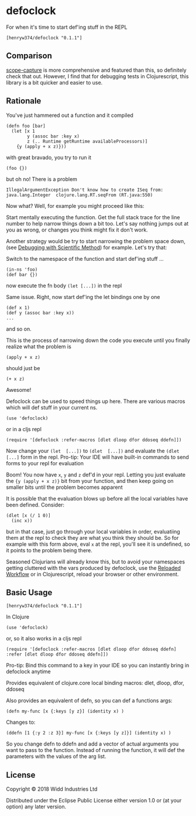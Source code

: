 # defoclock

For when it's time to start def'ing stuff in the REPL

```
[henryw374/defoclock "0.1.1"]
```

## Comparison

[scope-capture](https://github.com/vvvvalvalval/scope-capture) is more comprehensive and featured than this, so 
definitely check that out. However, I find that for debugging tests in Clojurescript, this library
is a bit quicker and easier to use.

## Rationale

You've just hammered out a function and it compiled

```
(defn foo [bar]
  (let [x 1
        y (assoc bar :key x)
        z (.. Runtime getRuntime availableProcessors)]
    {y (apply + x z)}))
```

with great bravado, you try to run it

```
(foo {})
```

but oh no! There is a problem

```
IllegalArgumentException Don't know how to create ISeq from: java.lang.Integer  clojure.lang.RT.seqFrom (RT.java:550)
```

Now what? Well, for example you might proceed like this:
 
Start mentally executing the function. Get the full stack trace for the line number to help
 narrow things down a bit too. Let's say nothing jumps out at you as wrong, 
 or changes you think might fix it don't work.
 
Another strategy would be try to start narrowing the problem space down, (see [Debugging with Scientific Method](https://www.youtube.com/watch?v=FihU5JxmnBg))
 for example. Let's try that:
 
Switch to the namespace of the function and start def'ing stuff ...

```
(in-ns 'foo)
(def bar {})

```

now execute the fn body `(let [...])` in the repl
 
Same issue. Right, now start def'ing the let bindings one by one
 
```
(def x 1)
(def y (assoc bar :key x))
...
``` 

and so on.

This is the process of narrowing down the code you execute until you 
finally realize what the problem is 

```
(apply + x z)
```

should just be 
```
(+ x z)
```

Awesome! 

Defoclock can be used to speed things up here. There are various macros which will def stuff in your
current ns. 

```
(use 'defoclock)

```

or in a cljs repl

```
(require '[defoclock :refer-macros [dlet dloop dfor ddoseq ddefn]])
```

Now change your `(let  [...])` to `(dlet  [...])` and evaluate the `(dlet [...]` form in the repl. Pro-tip: Your 
IDE will have built-in commands to send forms to your repl for evaluation

Boom! You now have `x`, `y` and `z` def'd in your repl. Letting you just evaluate the 
`{y (apply + x z)}` bit from your function, and then keep going on smaller bits until the problem becomes apparent 

It is possible that the evaluation blows up before all the local variables have been defined. Consider:

```
(dlet [x (/ 1 0)]
  (inc x))
```

but in that case, just go through your local variables in order, evaluatiing them at the repl to check
they are what you think they should be. So for example with this form above, eval `x` at the repl, you'll
see it is undefined, so it points to the problem being there.

Seasoned Clojurians will already know this, but to avoid your namespaces getting cluttered with the vars
produced by defoclock, use the [Reloaded Workflow](http://thinkrelevance.com/blog/2013/06/04/clojure-workflow-reloaded)
or in Clojurescript, reload your browser or other environment.

## Basic Usage

```
[henryw374/defoclock "0.1.1"]
```

In Clojure

```
(use 'defoclock)
```

or, so it also works in a cljs repl

```
(require '[defoclock :refer-macros [dlet dloop dfor ddoseq ddefn] :refer [dlet dloop dfor ddoseq ddefn]])
```

Pro-tip: Bind this command to a key in your IDE so you can instantly bring in defoclock anytime

Provides equivalent of clojure.core local binding macros: dlet, dloop, dfor, ddoseq

Also provides an equivalent of defn, so you can def a functions args:

```
(defn my-func [x {:keys [y z}] (identity x) )

```

Changes to:

```
(ddefn [1 {:y 2 :z 3}] my-func [x {:keys [y z]}] (identity x) )

```

So you change defn to ddefn and add a vector of actual arguments you want to pass to the function.
Instead of running the function, it will def the parameters with the values of the arg list.


## License

Copyright © 2018 Widd Industries Ltd

Distributed under the Eclipse Public License either version 1.0 or (at
your option) any later version.
